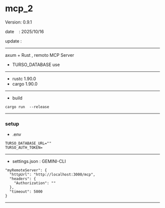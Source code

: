 ﻿# mcp_2

 Version: 0.9.1

 date    : 2025/10/16
 
 update :

***

axum + Rust , remoto MCP Server

* TURSO_DATABASE use
***
* rustc 1.90.0 
* cargo 1.90.0 

***
* build
```
cargo run  --release
```

***
### setup

* .env

```
TURSO_DATABASE_URL=""
TURSO_AUTH_TOKEN=
```

***
* settings.json : GEMINI-CLI
```
"myRemoteServer": {
  "httpUrl": "http://localhost:3000/mcp", 
  "headers": {
    "Authorization": "" 
  },
  "timeout": 5000 
}  
```
***
